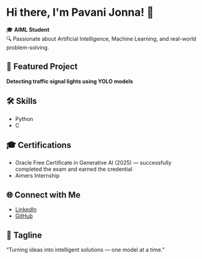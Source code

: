 # Hi there, I'm Pavani Jonna! 👋
🎓 **AIML Student**  
🔍 Passionate about Artificial Intelligence, Machine Learning, and real-world problem-solving.
## 🚦 Featured Project
**Detecting traffic signal lights using YOLO models**
## 🛠️ Skills
- Python
- C
## 🎓 Certifications
- Oracle Free Certificate in Generative AI (2025) — successfully completed the exam and earned the credential
- Aimers Internship
## 🌐 Connect with Me
- [LinkedIn](https://www.linkedin.com/in/pavani-jonna-803b852a0/)
- [GitHub](https://github.com/pavani-jonna)
## 💬 Tagline
“Turning ideas into intelligent solutions — one model at a time.”
